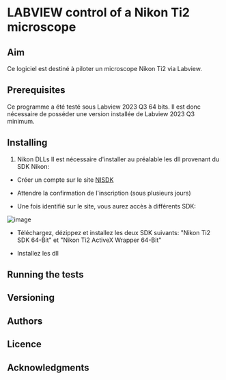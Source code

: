 # LABVIEW control of a Nikon Ti2 microscope

## Aim
Ce logiciel est destiné à piloter un microscope Nikon Ti2 via Labview.

## Prerequisites
Ce programme a été testé sous Labview 2023 Q3 64 bits. Il est donc nécessaire de posséder une version installée de Labview 2023 Q3 minimum.


## Installing


1. Nikon DLLs
Il est nécessaire d'installer au préalable les dll provenant du SDK Nikon:

* Créer un compte sur le site [NISDK](https://nisdk.recollective.com/microscopes)

* Attendre la confirmation de l'inscription (sous plusieurs jours)

* Une fois identifié sur le site, vous aurez accès à différents SDK:

![image](https://github.com/MAILFERT-Sebastien/-LABVIEW-Nikon-Ti2-microscope-control/assets/150167221/76514f46-949e-4739-8f99-eeed769e7f44)

* Téléchargez, dézippez et installez les deux SDK suivants: "Nikon Ti2 SDK 64-Bit" et "Nikon Ti2 ActiveX Wrapper 64-Bit"

* Installez les dll


## Running the tests

## Versioning

## Authors

## Licence

## Acknowledgments

